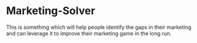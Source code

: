# Marketing-Solver
This is something which will help people identify the gaps in their marketing and can leverage it to improve their marketing game in the long run. 
